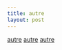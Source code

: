 ```yaml
---
title: autre
layout: post
---
```


[autre](autre/prions/prions.html)
[autre](prions/prions.html)
[autre](/prions/prions.html)